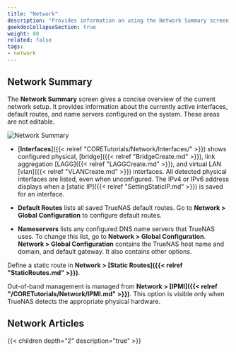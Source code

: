 ```yaml
---
title: "Network"
description: "Provides information on using the Network Summary screen and lists other tutorials related to configuring CORE networking."
geekdocCollapseSection: true
weight: 80
related: false
tags:
- network
---
```


## Network Summary

The **Network Summary** screen gives a concise overview of the current network setup.
It provides information about the currently active interfaces, default routes, and name servers configured on the system.
These areas are not editable.

![**Network Summary**](/images/CORE/Network/NetworkSummary.png "Network Summary")

* [**Interfaces**]({{< relref "CORETutorials/Network/Interfaces/" >}}) shows configured physical, [bridge]({{< relref "BridgeCreate.md" >}}), link aggregation [LAGG]({{< relref "LAGGCreate.md" >}}), and virtual LAN [vlan]({{< relref "VLANCreate.md" >}}) interfaces.
  All detected physical interfaces are listed, even when unconfigured.
  The IPv4 or IPv6 address displays when a [static IP]({{< relref "SettingStaticIP.md" >}}) is saved for an interface.

* **Default Routes** lists all saved TrueNAS default routes.
  Go to **Network > Global Configuration** to configure default routes.

* **Nameservers** lists any configured DNS name servers that TrueNAS uses. 
  To change this list, go to **Network > Global Configuration**. 
  **Network > Global Configuration** contains the TrueNAS host name and domain, and default gateway. It also contains other options.

Define a static route in **Network > [Static Routes]({{< relref "StaticRoutes.md" >}})**.

Out-of-band management is managed from **Network > [IPMI]({{< relref "/CORETutorials/Network/IPMI.md" >}})**. 
This option is visible only when TrueNAS detects the appropriate physical hardware.

<div class="noprint">

## Network Articles

{{< children depth="2" description="true" >}}

</div>
